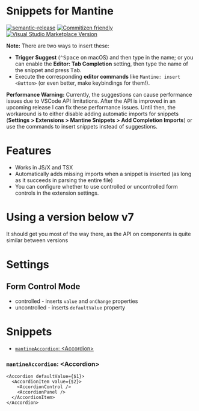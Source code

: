 # Snippets for Mantine

[![semantic-release](https://img.shields.io/badge/%20%20%F0%9F%93%A6%F0%9F%9A%80-semantic--release-e10079.svg)](https://github.com/semantic-release/semantic-release)
[![Commitizen friendly](https://img.shields.io/badge/commitizen-friendly-brightgreen.svg)](http://commitizen.github.io/cz-cli/)
[![Visual Studio Marketplace Version](https://img.shields.io/visual-studio-marketplace/v/shaneoliver.mantine-snippets)](https://marketplace.visualstudio.com/items?itemName=shaneoliver.mantine-snippets)

**Note:** There are two ways to insert these:

- **Trigger Suggest** (<kbd>⌃</kbd><kbd>Space</kbd> on macOS) and then type in the name; or you can
  enable the **Editor: Tab Completion** setting, then type the name of the
  snippet and press <kbd>Tab</kbd>.
- Execute the corresponding **editor commands** like `Mantine: insert <Button>` (or even better, make keybindings for them!).

**Performance Warning:** Currently, the suggestions can cause performance issues due to VSCode API limitations.
After the API is improved in an upcoming release I can fix these performance issues. Until then, the workaround
is to either disable adding automatic imports for snippets (**Settings &gt; Extensions &gt; Mantine Snippets &gt; Add Completion Imports**)
or use the commands to insert snippets instead of suggestions.

# Features

- Works in JS/X and TSX
- Automatically adds missing imports when a snippet is inserted (as long as it succeeds in parsing the entire file)
- You can configure whether to use controlled or uncontrolled form controls in the extension settings.

# Using a version below v7

It should get you most of the way there, as the API on components is quite similar between versions

# Settings

## Form Control Mode

- controlled - inserts `value` and `onChange` properties
- uncontrolled - inserts `defaultValue` property

# Snippets

<!-- snippets -->

- [`mantineAccordion`: &lt;Accordion&gt;](#mantineaccordion-accordion)

### `mantineAccordion`: &lt;Accordion&gt;

```
<Accordion defaultValue={$1}>
  <AccordionItem value={$2}>
    <AccordionControl />
    <AccordionPanel />
  </AccordionItem>
</Accordion>
```

<!-- snippetsend -->
